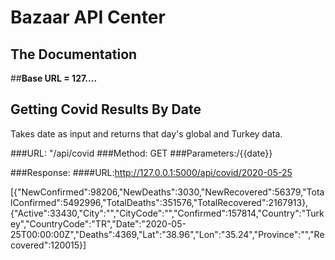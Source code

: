 # Bazaar API Center # 
##  The Documentation ##

##**Base URL = 127....**


## Getting Covid Results By Date

Takes date as input and returns that day's global and Turkey data.

###URL: "/api/covid
###Method: GET
###Parameters:/{{date}}

###Response:
####URL:http://127.0.0.1:5000/api/covid/2020-05-25

[{"NewConfirmed":98206,"NewDeaths":3030,"NewRecovered":56379,"TotalConfirmed":5492996,"TotalDeaths":351576,"TotalRecovered":2167913},{"Active":33430,"City":"","CityCode":"","Confirmed":157814,"Country":"Turkey","CountryCode":"TR","Date":"2020-05-25T00:00:00Z","Deaths":4369,"Lat":"38.96","Lon":"35.24","Province":"","Recovered":120015}]

